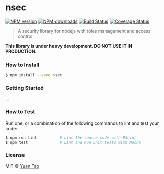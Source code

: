 # nsec

[![NPM version](http://img.shields.io/npm/v/nsec.svg?style=flat-square)](https://www.npmjs.com/package/nsec)
[![NPM downloads](http://img.shields.io/npm/dm/nsec.svg?style=flat-square)](https://www.npmjs.com/package/nsec)
[![Build Status](http://img.shields.io/travis/taoyuan/nsec/master.svg?style=flat-square)](https://travis-ci.org/taoyuan/nsec)
[![Coverage Status](https://img.shields.io/coveralls/taoyuan/nsec.svg?style=flat-square)](https://coveralls.io/taoyuan/nsec)

> A security library for nodejs with roles management and access control

__This library is under heavy development. DO NOT USE IT IN PRODUCTION.__

### How to Install

```sh
$ npm install --save nsec
```

### Getting Started

...

### How to Test

Run one, or a combination of the following commands to lint and test your code:

```sh
$ npm run lint          # Lint the source code with ESLint
$ npm test              # Lint and Run unit tests with Mocha
```

### License

MIT © [Yuan Tao](https://github.com/taoyuan)
